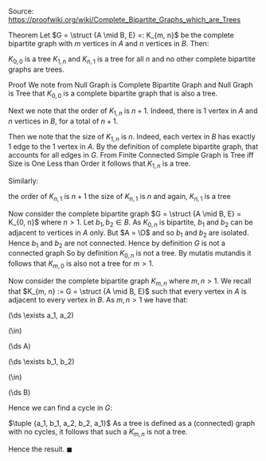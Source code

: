 # 

Source: https://proofwiki.org/wiki/Complete_Bipartite_Graphs_which_are_Trees

Theorem
Let $G = \struct {A \mid B, E} =: K_{m, n}$ be the complete bipartite graph with $m$ vertices in $A$ and $n$ vertices in $B$.
Then:

$K_{0, 0}$ is a tree
$K_{1, n}$ and $K_{n, 1}$ is a tree for all $n$
and no other complete bipartite graphs are trees.


Proof
We note from Null Graph is Complete Bipartite Graph and Null Graph is Tree that $K_{0, 0}$ is a complete bipartite graph that is also a tree.

Next we note that the order of $K_{1, n}$ is $n + 1$.
Indeed, there is $1$ vertex in $A$ and $n$ vertices in $B$, for a total of $n + 1$.

Then we note that the size of $K_{1, n}$ is $n$.
Indeed, each vertex in $B$ has exactly $1$ edge to the $1$ vertex in $A$.
By the definition of complete bipartite graph, that accounts for all edges in $G$.
From Finite Connected Simple Graph is Tree iff Size is One Less than Order it follows that $K_{1, n}$ is a tree.

Similarly:

the order of $K_{n, 1}$ is $n + 1$
the size of $K_{n, 1}$ is $n$
and again, $K_{n, 1}$ is a tree

Now consider the complete bipartite graph $G = \struct {A \mid B, E} = K_{0, n}$ where $n > 1$.
Let $b_1, b_2 \in B$.
As $K_{0, n}$ is bipartite, $b_1$ and $b_2$ can be adjacent to vertices in $A$ only.
But $A = \O$ and so $b_1$ and $b_2$ are isolated.
Hence $b_1$ and $b_2$ are not connected.
Hence by definition $G$ is not a connected graph
So by definition $K_{0, n}$ is not a tree.
By mutatis mutandis it follows that $K_{m, 0}$ is also not a tree for $m > 1$.

Now consider the complete bipartite graph $K_{m, n}$ where $m, n > 1$.
We recall that $K_{m, n} := G = \struct {A \mid B, E}$ such that every vertex in $A$ is adjacent to every vertex in $B$.
As $m, n > 1$ we have that:














\(\ds \exists a_1, a_2\)

\(\in\)







\(\ds A\)




















\(\ds \exists b_1, b_2\)

\(\in\)







\(\ds B\)









Hence we can find a cycle in $G$:

$\tuple {a_1, b_1, a_2, b_2, a_1}$
As a tree is defined as a (connected) graph with no cycles, it follows that such a $K_{m, n}$ is not a tree.

Hence the result.
$\blacksquare$






